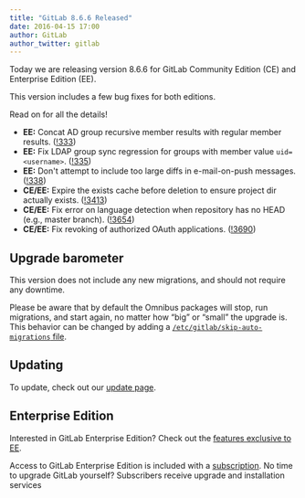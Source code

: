 ```yaml
---
title: "GitLab 8.6.6 Released"
date: 2016-04-15 17:00
author: GitLab
author_twitter: gitlab
---
```


Today we are releasing version 8.6.6 for GitLab Community Edition (CE) and
Enterprise Edition (EE).

This version includes a few bug fixes for both editions.

Read on for all the details!

<!-- more -->

- **EE:** Concat AD group recursive member results with regular member results. ([!333])
- **EE:** Fix LDAP group sync regression for groups with member value `uid=<username>`. ([!335])
- **EE:** Don't attempt to include too large diffs in e-mail-on-push messages. ([!338])
- **CE/EE:** Expire the exists cache before deletion to ensure project dir actually exists. ([!3413])
- **CE/EE:** Fix error on language detection when repository has no HEAD (e.g., master branch). ([!3654])
- **CE/EE:** Fix revoking of authorized OAuth applications. ([!3690])

[!333]: https://gitlab.com/gitlab-org/gitlab-ee/merge_requests/333
[!335]: https://gitlab.com/gitlab-org/gitlab-ee/merge_requests/335
[!338]: https://gitlab.com/gitlab-org/gitlab-ee/merge_requests/338

[!3413]: https://gitlab.com/gitlab-org/gitlab-ce/merge_requests/3413
[!3654]: https://gitlab.com/gitlab-org/gitlab-ce/merge_requests/3654
[!3690]: https://gitlab.com/gitlab-org/gitlab-ce/merge_requests/3690

## Upgrade barometer

This version does not include any new migrations, and should not require any
downtime.

Please be aware that by default the Omnibus packages will stop, run migrations,
and start again, no matter how “big” or “small” the upgrade is. This behavior
can be changed by adding a [`/etc/gitlab/skip-auto-migrations`
file](http://doc.gitlab.com/omnibus/update/README.html).

## Updating

To update, check out our [update page](https://about.gitlab.com/update).

## Enterprise Edition

Interested in GitLab Enterprise Edition? Check out the [features exclusive to
EE](https://about.gitlab.com/features/#enterprise).

Access to GitLab Enterprise Edition is included with a [subscription](/products/).
No time to upgrade GitLab yourself? Subscribers receive upgrade and installation
services
